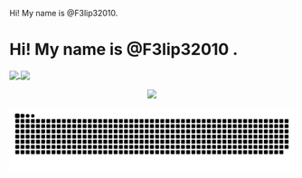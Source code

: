 Hi! My name is @F3lip32010. 
<h1> Hi! My name is @F3lip32010 . </h1>

<div>
  <a href="https://github.com/F3lip32010
">
  <img height="180em"   align="center" src="https://github-readme-stats.vercel.app/api?username=F3lip32010&show_icons=true&theme=jolly&include_all_commits=true&count_private=true"/>
  <img height="180em"  align="center" src="https://github-readme-stats.vercel.app/api/top-langs/?username=F3lip32010&&layout=compact&hide=shell&theme=jolly"/> 
</div>
 <br>
<div  align="center"> 
  <a href="https://www.youtube.com/channel/UCYujEMv-LP3Qyg20PckqQFw" target="_blank"><img src="https://img.shields.io/badge/-Youtube-%23EA4335?style=for-the-badge&logo=youtube&logoColor=white" target="_blank"></a>

 
  ![Snake animation](https://github.com/ellen2121/ellen2121/blob/output/github-contribution-grid-snake.svg)
 
</div>
 

